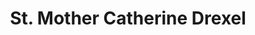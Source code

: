 ---
pid: RS305
title: St. Mother Catherine Drexel
location_transcription: SW core BP+Vine St
zipcode: '19103'
outside_phl: 
neighborhood: Rittenhouse Square,Avenue of The Arts,Logan Square,Fitler Square
age: '64'
age_range: 60-69
instagram: 
image_file_name: RS_305.jpg
proposal_transcription: |-
  Mother Cathrine central to a circle w/ tools/crafts/bookbag
  tallest is ethnically not well dressed
  Child beggar surrounding
  Native Americans
topic: Unknown
topic_summary: '0'
type: Other No Form
keywords_other: 
credit: Uda B Bartholomew
image_labels: 
twitter: 
facebook: 
permalink: "/monuments/rs305/"
layout: item-page
---